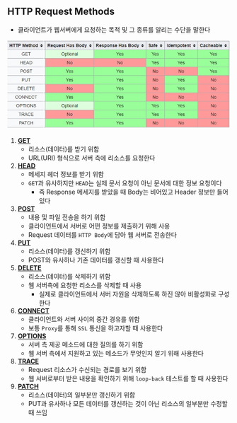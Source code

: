 ## HTTP Request Methods

* 클라이언트가 웹서버에게 요청하는 목적 및 그 종류를 알리는 수단을 말한다

![img](03_HTTP_Request_Methods.assets/main-qimg-3647c77a51c27acc7af323b648be23e9.png)

1. **<u>GET</u>**
   * 리소스(데이터)를 받기 위함
   * URL(URI) 형식으로 서버 측에 리소스를 요청한다
2. **<u>HEAD</u>**
   - 메세지 헤더 정보를 받기 위함
   - `GET`과 유사하지만 `HEAD`는 실제 문서 요청이 아닌 문서에 대한 정보 요청이다
     - 즉 Response 메세지를 받았을 때 Body는 비어있고 Header 정보만 들어있다
3. **<u>POST</u>**
   - 내용 및 파일 전송을 하기 위함
   - 클라이언트에서 서버로 어떤 정보를 제출하기 위해 사용
   - Request 데이터를 `HTTP Body`에 담아 웹 서버로 전송한다
4. **<u>PUT</u>**
   - 리소스(데이터)를 갱신하기 위함
   - POST와 유사하나 기존 데이터를 갱신할 때 사용한다
5. **<u>DELETE</u>**
   - 리소스(데이터)를 삭제하기 위함
   - 웹 서버측에 요청한 리소스를 삭제할 때 사용
     - 실제로 클라이언트에서 서버 자원을 삭제하도록 하진 않아 비활성화로 구성한다
6. **<u>CONNECT</u>**
   - 클라이언트와 서버 사이의 중간 경유를 위함
   - 보통 `Proxy`를 통해 `SSL` 통신을 하고자할 때 사용한다
7. **<u>OPTIONS</u>**
   - 서버 측 제공 메소드에 대한 질의를 하기 위함
   - 웹 서버 측에서 지원하고 있는 메소드가 무엇인지 알기 위해 사용한다
8. **<u>TRACE</u>**
   - Request 리소스가 수신되는 경로를 보기 위함
   - 웹 서버로부터 받은 내용을 확인하기 위해 `loop-back` 테스트를 할 때 사용한다
9. **<u>PATCH</u>**
   - 리소스(데이터)의 일부분만 갱신하기 위함
   - PUT과 유사하나 모든 데이터를 갱신하는 것이 아닌 리소스의 일부분만 수정할 때 쓰임